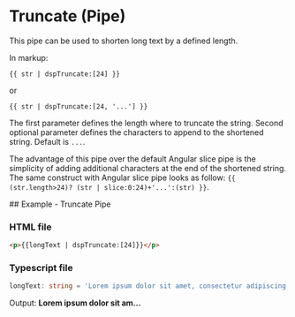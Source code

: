 # Truncate (Pipe)

This pipe can be used to shorten long text by a defined length.

In markup:

`{{ str | dspTruncate:[24] }}`

or

`{{ str | dspTruncate:[24, '...'] }}`

The first parameter defines the length where to truncate the string.
Second optional parameter defines the characters to append to the shortened string. Default is `...`.

The advantage of this pipe over the default Angular slice pipe is the simplicity of adding additional characters at the end of the shortened string.
The same construct with Angular slice pipe looks as follow: `{{ (str.length>24)? (str | slice:0:24)+'...':(str) }}`.

## Example - Truncate Pipe

### HTML file

```html
<p>{{longText | dspTruncate:[24]}}</p>
```

### Typescript file

```ts
longText: string = 'Lorem ipsum dolor sit amet, consectetur adipiscing elit, sed do eiusmod tempor incididunt ut labore et dolore magna aliqua. Vel pharetra vel turpis nunc eget lorem dolor. Euismod lacinia at quis risus sed vulputate. Ultrices gravida dictum fusce ut placerat orci nulla pellentesque. Tortor consequat id porta nibh venenatis cras. Turpis tincidunt id aliquet risus feugiat in ante metus. Dictum fusce ut placerat orci nulla pellentesque dignissim enim sit. Mattis vulputate enim nulla aliquet porttitor lacus luctus accumsan. Mauris sit amet massa vitae tortor condimentum lacinia quis vel. Dictum sit amet justo donec enim diam vulputate. Dignissim convallis aenean et tortor. Ut tellus elementum sagittis vitae et. Pretium viverra suspendisse potenti nullam ac tortor vitae purus faucibus. Eget mauris pharetra et ultrices neque ornare aenean. Diam in arcu cursus euismod. Odio ut enim blandit volutpat maecenas volutpat. Suspendisse interdum consectetur libero id faucibus nisl tincidunt eget. Risus commodo viverra maecenas accumsan.';
```

Output: **Lorem ipsum dolor sit am...**
